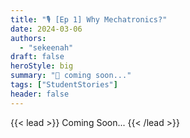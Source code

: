 ```yaml
---
title: "🎙️ [Ep 1] Why Mechatronics?"
date: 2024-03-06
authors:
  - "sekeenah"
draft: false
heroStyle: big
summary: "🐤 coming soon..."
tags: ["StudentStories"]
header: false
---
```


{{< lead >}}
Coming Soon...
{{< /lead >}}

